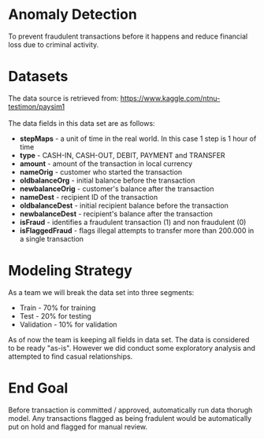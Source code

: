 # Anomaly Detection
To prevent fraudulent transactions before it happens and reduce financial loss due to criminal activity.

# Datasets
The data source is retrieved from: https://www.kaggle.com/ntnu-testimon/paysim1<br/><br/>
The data fields in this data set are as follows:<br/>
- <b>stepMaps</b> - a unit of time in the real world. In this case 1 step is 1 hour of time
- <b>type</b> - CASH-IN, CASH-OUT, DEBIT, PAYMENT and TRANSFER
- <b>amount</b> - amount of the transaction in local currency
- <b>nameOrig</b> - customer who started the transaction
- <b>oldbalanceOrg</b> - initial balance before the transaction
- <b>newbalanceOrig</b> - customer's balance after the transaction
- <b>nameDest</b> - recipient ID of the transaction
- <b>oldbalanceDest</b> - initial recipient balance before the transaction
- <b>newbalanceDest</b> - recipient's balance after the transaction
- <b>isFraud</b> - identifies a fraudulent transaction (1) and non fraudulent (0)
- <b>isFlaggedFraud</b> - flags illegal attempts to transfer more than 200.000 in a single transaction

# Modeling Strategy
As a team we will break the data set into three segments:
- Train - 70&#37; for training
- Test - 20&#37; for testing
- Validation - 10&#37;  for validation

As of now the team is keeping all fields in data set.  The data is considered to be ready "as-is".  However we did conduct some exploratory analysis and attempted to find casual relationships.

# End Goal
Before transaction is committed / approved, automatically run data thorugh model.  Any transactions flagged as being fradulent would be automatically put on hold and flagged for manual review.

